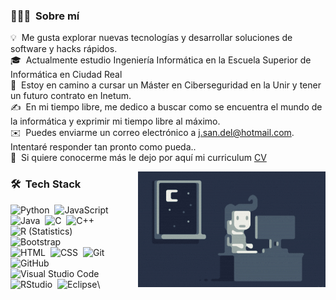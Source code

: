 ### 👨🏻‍💻 &nbsp;Sobre mí

💡 &nbsp;Me gusta explorar nuevas tecnologías y desarrollar soluciones de software y hacks rápidos.\
🎓 &nbsp;Actualmente estudio Ingeniería Informática en la Escuela Superior de Informática en Ciudad Real\
🌱 &nbsp;Estoy en camino a cursar un Máster en Ciberseguridad en la Unir y tener un futuro contrato en Inetum.\
✍️ &nbsp;En mi tiempo libre, me dedico a buscar como se encuentra el mundo de la informática y exprimir mi tiempo libre al máximo.\
✉️ &nbsp;Puedes enviarme un correo electrónico a j.san.del@hotmail.com. Intentaré responder tan pronto como pueda..\
📄 &nbsp;Si quiere conocerme más le dejo por aquí mi curriculum [CV](https://javiersantanadelgado.github.io/Documentos/Curriculum.pdf)

<img alt="Night Coding" src="https://raw.githubusercontent.com/AVS1508/AVS1508/master/assets/Night-Coding.gif" align="right"/>

### 🛠 &nbsp;Tech Stack

![Python](https://img.shields.io/badge/-Python-05122A?style=flat&logo=python)&nbsp;
![JavaScript](https://img.shields.io/badge/-JavaScript-05122A?style=flat&logo=javascript)&nbsp;
![Java](https://img.shields.io/badge/-Java-05122A?style=flat&logo=Java&logoColor=FFA518)&nbsp;
![C](https://img.shields.io/badge/-C-05122A?style=flat&logo=C&logoColor=A8B9CC)&nbsp;
![C++](https://img.shields.io/badge/-C++-05122A?style=flat&logo=C%2B%2B&logoColor=00599C)&nbsp;
![R (Statistics)](https://img.shields.io/badge/-R-05122A?style=flat&logo=R&logoColor=276DC3)\
![Bootstrap](https://img.shields.io/badge/-Bootstrap-05122A?style=flat&logo=bootstrap&logoColor=563D7C)\
![HTML](https://img.shields.io/badge/-HTML-05122A?style=flat&logo=HTML5)&nbsp;
![CSS](https://img.shields.io/badge/-CSS-05122A?style=flat&logo=CSS3&logoColor=1572B6)&nbsp;
![Git](https://img.shields.io/badge/-Git-05122A?style=flat&logo=git)&nbsp;
![GitHub](https://img.shields.io/badge/-GitHub-05122A?style=flat&logo=github)&nbsp;
![Visual Studio Code](https://img.shields.io/badge/-Visual%20Studio%20Code-05122A?style=flat&logo=visual-studio-code&logoColor=007ACC)&nbsp;
![RStudio](https://img.shields.io/badge/-RStudio-05122A?style=flat&logo=rstudio)&nbsp;
![Eclipse](https://img.shields.io/badge/-Eclipse-05122A?style=flat&logo=eclipse-ide&logoColor=2C2255)\
